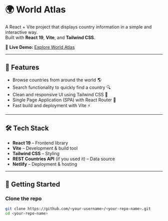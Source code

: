 # 🌍 World Atlas

A React + Vite project that displays country information in a simple and interactive way.  
Built with **React 19**, **Vite**, and **Tailwind CSS**.

🔗 **Live Demo:** [Explore World Atlas](https://explore-world-atlas.netlify.app/)

---

## 📌 Features
- Browse countries from around the world 🌎
- Search functionality to quickly find a country 🔍
- Clean and responsive UI using Tailwind CSS 🎨
- Single Page Application (SPA) with React Router 🚦
- Fast build and deployment with Vite ⚡

---

## 🛠️ Tech Stack
- **React 19** – Frontend library
- **Vite** – Development & build tool
- **Tailwind CSS** – Styling
- **REST Countries API** (if you used it) – Data source
- **Netlify** – Deployment & hosting

---

## 🚀 Getting Started

###  Clone the repo
```bash
git clone https://github.com/<your-username>/<your-repo-name>.git
cd <your-repo-name>
